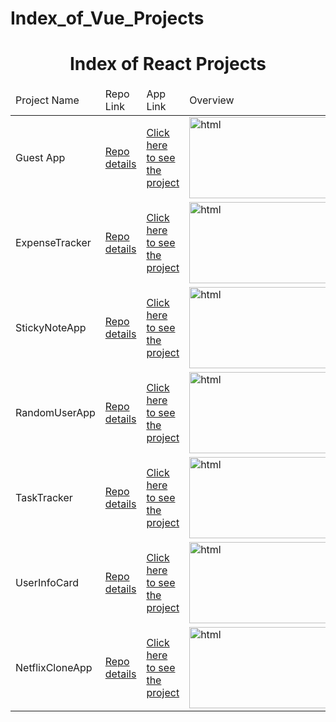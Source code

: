 # Index_of_Vue_Projects


<p align="center"> 

<h1 align="center">Index of React Projects</h1>

</p>

<table>
    <thead>
        <tr>
            <td>Project Name</td>
            <td>Repo Link</td>
            <td>App Link</td>
            <td>Overview</td>
        </tr>
    </thead>
    <tbody> 
        <tr>
            <td>Guest App</td>
            <td><a href="https://github.com/BasakKurtLab/Guest-Reg-App" target="_blank">Repo details</a></td>
            <td><a href="https://github.com/BasakKurtLab/Guest-Reg-App" target="_blank">Click here to see the project</a></td>
            <td><img style="width:500px;" src="" alt="html" height=130></td> 
        </tr>
        <tr>
            <td>ExpenseTracker</td>
            <td><a href="https://github.com/sofiadurkan1/ExpenseTracker_React" target="_blank">Repo details</a></td>
            <td><a href="https://sofiadurkan1.github.io/ExpenseTracker_React/" target="_blank">Click here to see the project</a></td>
            <td><img style="width:500px;" src="" alt="html" height=130></td> 
        </tr>
         <tr>
            <td>StickyNoteApp</td>
            <td><a href="https://github.com/sofiadurkan1/sticky_notes_app" target="_blank">Repo details</a></td>
            <td><a href="https://sticky-notes-app-sd.herokuapp.com/" target="_blank">Click here to see the project</a></td>
            <td><img style="width:500px;" src="" alt="html" height=130></td> 
        </tr>
        <tr>
            <td>RandomUserApp</td>
            <td><a href="https://github.com/sofiadurkan1/random_user_app" target="_blank">Repo details</a></td>
            <td><a href="https://random-user-app-sofia-durkan.herokuapp.com/" target="_blank">Click here to see the project</a></td>
            <td><img style="width:500px;" src="" alt="html" height=130></td> 
        </tr>
         <tr>
            <td>TaskTracker</td>
            <td><a href="https://github.com/sofiadurkan1/task_tracker_app" target="_blank">Repo details</a></td>
            <td><a href="https://task-tracker-sofia-durkan.herokuapp.com/" target="_blank">Click here to see the project</a></td>
            <td><img style="width:500px;" src="" alt="html" height=130></td> 
        </tr>
         <tr>
            <td>UserInfoCard</td>
            <td><a href="https://github.com/sofiadurkan1/user-info-card_react" target="_blank">Repo details</a></td>
            <td><a href="https://user-info-card-sofia-durkan.herokuapp.com/" target="_blank">Click here to see the project</a></td>
            <td><img style="width:500px;" src="" alt="html" height=130></td> 
        </tr>
         <tr>
            <td>NetflixCloneApp</td>
            <td><a href="https://github.com/sofiadurkan1/netflix_clone_react" target="_blank">Repo details</a></td>
            <td><a href="https://netflix-clone-sofia-durkan.herokuapp.com/" target="_blank">Click here to see the project</a></td>
            <td><img style="width:500px;" src="" alt="html" height=130></td> 
        </tr>
      
</tbody>
</table>